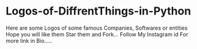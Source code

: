 # Logos-of-DiffrentThings-in-Python
Here are some Logos of some famous Companies, Softwares or entities
Hope you will like them Star them and Fork...
Follow My Instagram id For more link in Bio.....
